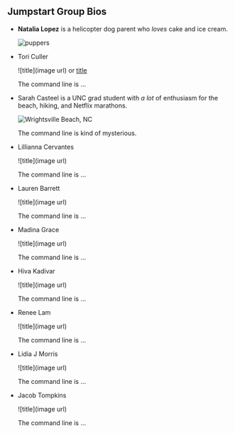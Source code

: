 ## Jumpstart Group Bios

- **Natalia Lopez** is a helicopter dog parent who *loves* cake and ice cream.

   ![puppers](https://encrypted-tbn0.gstatic.com/images?q=tbn%3AANd9GcQq4YXHU5CzMxbh3ZV4tyNJ2UqcD5wxmObunw&usqp=CAU)

- Tori Culler

  ![title](image url) or [title](url)
  
  The command line is ...

- Sarah Casteel is a UNC grad student with *a lot* of enthusiasm for the beach, hiking, and Netflix marathons.

  ![Wrightsville Beach, NC](https://assets.simpleviewinc.com/simpleview/image/upload/c_fill,h_600,q_75,w_1600/v1/clients/wilmingtonnc/7ac9e77c_33fa_48e1_9280_a9f3eb042334_92045711-71e4-4791-b3d2-659836bb8b1d.jpg)
  
  The command line is kind of mysterious.

- Lillianna Cervantes

  ![title](image url)
  
  The command line is ...
  
- Lauren Barrett

  ![title](image url)
  
  The command line is ...
  
- Madina Grace

  ![title](image url)
  
  The command line is ...
  
- Hiva Kadivar

  ![title](image url)
  
  The command line is ...
  
- Renee Lam

  ![title](image url)
  
  The command line is ...
  
- Lidia J Morris

  ![title](image url)
  
  The command line is ...
  
- Jacob Tompkins

  ![title](image url)
  
  The command line is ...
  
